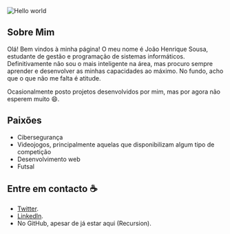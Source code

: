 <img src="https://raw.githubusercontent.com/sagar-viradiya/sagar-viradiya/master/resources/banner.png" alt="Hello world">

## Sobre Mim

Olá! Bem vindos à minha página! O meu nome é João Henrique Sousa, estudante de gestão e programação de sistemas informáticos. Definitivamente não sou o mais inteligente na área, mas procuro sempre aprender e desenvolver as minhas capacidades ao máximo. No fundo, acho que o que não me falta é atitude. 

Ocasionalmente posto projetos desenvolvidos por mim, mas por agora não esperem muito 😄.


## Paixões

- Cibersegurança
- Videojogos, principalmente aquelas que disponibilizam algum tipo de competição
- Desenvolvimento web
- Futsal

## Entre em contacto :coffee:

- [Twitter](https://twitter.com/JHenriqueSousaa).
- [LinkedIn](https://www.linkedin.com/in/JHenriqueSousa).
- No GitHub, apesar de já estar aqui (Recursion).
